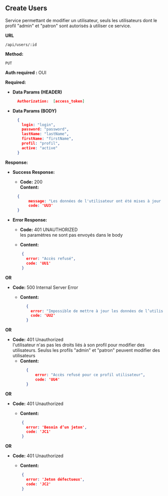 ## **Create Users**

Service permettant de modifier un utilisateur, seuls les utilisateurs dont le profil "admin" et "patron" sont autorisés à utiliser ce service.

**URL**

    /api/users/:id

**Method:**

`PUT`

**Auth required :**  OUI

**Required:**
- **Data Params (HEADER)**
    ```json
      Authorization:  [access_token]
    ```

- **Data Params (BODY)**
    ```json
      {
        login: "login",
        password: "password",
        lastName: "lastName",
        firstName: "firstName",
        profil: "profil",
        active: "active"
      }
    ```

**Response:**
- **Success Response:**

    - **Code:** 200 <br />
      **Content:**

    ```json
      {
           message: "Les données de l'utilisateur ont été mises à jour avec succès",
           code: 'UU3'
      }
    ```
- **Error Response:**

    - **Code:** 401 UNAUTHORIZED <br />
      les paramètres ne sont pas envoyés dans le body
  
    - **Content:**
    ```json
        {
          error: "Accès refusé",
          code: 'UU1'
        }
    ```
**OR**
- **Code:** 500 Internal Server Error  <br />
 
  - **Content:**
  ```json
        {
          error: "Impossible de mettre à jour les données de l’utilisateur",
          code: 'UU2'
        }
  ```
**OR**
- **Code:**  401 Unauthorized<br />
  l'utilisateur n'as pas les droits liés à son profil pour modifier des utilisateurs. Seulss les profils "admin" et "patron" peuvent modifier des utilisateurs
  - **Content:**
  ```json
        {
            error: "Accès refusé pour ce profil utilisateur",
            code: 'UU4'
        }
  ```

**OR**
- **Code:**  401 Unauthorized <br />
  
  - **Content:**    
  ```json
      {
        error: 'Besoin d’un jeton',
        code: 'JC1'
      }
  ```

**OR**
- **Code:**  401 Unauthorized <br />

  - **Content:**
  ```json
      {
        error: 'Jeton défectueux',
        code: 'JC2'
      }
  ```





